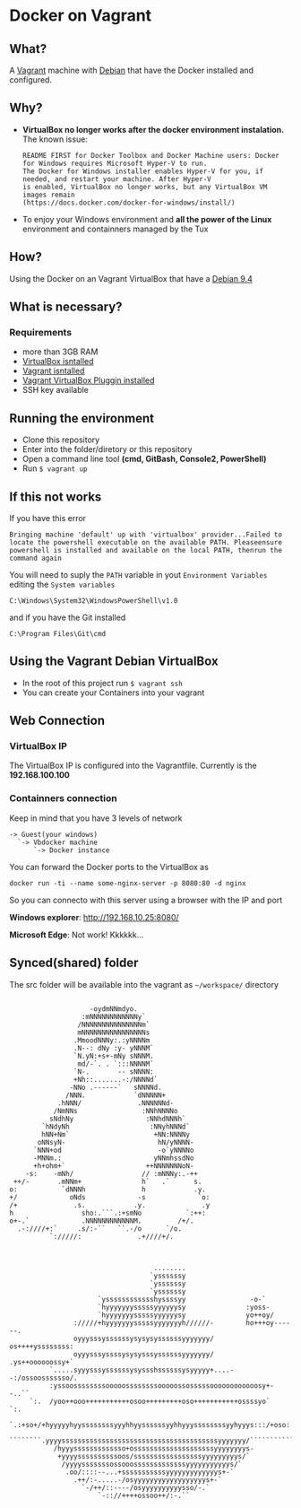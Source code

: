 # Docker on Vagrant

## What?
A [Vagrant](https://www.vagrantup.com/) machine with [Debian](https://www.debian.org) that have the Docker installed and configured.

## Why?
* **VirtualBox no longer works after the docker environment instalation.**
  The known issue:

      README FIRST for Docker Toolbox and Docker Machine users: Docker for Windows requires Microsoft Hyper-V to run.
      The Docker for Windows installer enables Hyper-V for you, if needed, and restart your machine. After Hyper-V
      is enabled, VirtualBox no longer works, but any VirtualBox VM images remain
      (https://docs.docker.com/docker-for-windows/install/)

* To enjoy your Windows environment and **all the power of the Linux** environment and containners managed by the Tux


## How?
Using the Docker on an Vagrant VirtualBox that have a [Debian 9.4](https://www.debian.org/News/2018/20180310)

## What is necessary?
### Requirements
* more than 3GB RAM
* [VirtualBox isntalled](https://www.virtualbox.org/wiki/Downloads)
* [Vagrant isntalled](https://www.vagrantup.com/docs/installation/)
* [Vagrant VirtualBox Pluggin installed](https://github.com/dotless-de/vagrant-vbguest)
* SSH key available

## Running the environment
* Clone this repository
* Enter into the folder/diretory or this repository
* Open a command line tool __(cmd, GitBash, Console2, PowerShell)__
* Run `$ vagrant up`

## If this not works
If you have this error
```
Bringing machine 'default' up with 'virtualbox' provider...Failed to locate the powershell executable on the available PATH. Pleaseensure powershell is installed and available on the local PATH, thenrun the command again
```
You will need to suply the `PATH` variable in yout `Environment Variables` editing the `System variables`
```
C:\Windows\System32\WindowsPowerShell\v1.0
```
and if you have the Git installed
```
C:\Program Files\Git\cmd
```

## Using the Vagrant Debian VirtualBox
* In the root of this project run `$ vagrant ssh`
* You can create your Containers into your vagrant

## Web Connection
### VirtualBox IP
The VirtualBox IP is configured into the Vagrantfile. Currently is the **192.168.100.100**

### Containners connection
Keep in mind that you have 3 levels of network
```
-> Guest(your windows)
  `-> Vbdocker machine
      `-> Docker instance
```

You can forward the Docker ports to the VirtualBox as
```
docker run -ti --name some-nginx-server -p 8080:80 -d nginx
```

So you can connecto with this server using a browser with the IP and port 

**Windows explorer**: http://192.168.10.25:8080/

**Microsoft Edge**: Not work! Kkkkkk...

## Synced(shared) folder
The src folder will be available into the vagrant as `~/workspace/` directory


```

                    -oydmNNmdyo.                             
                  :mNNNNNNNNNNNNy`                           
                 /NNNNNNNNNNNNNNNm`                          
                 mNNNNNNNNNNNNNNNNs                          
                .MmoodNNNy:.:yNNNNm                          
                .N--: dNy :y- yNNNM`                         
                `N.yN:+s+-mNy sNNNM.                         
                 md/-`. . `:::NNNNM`                         
                `N-.       -- sNNNN:                         
                +Nh::.......-:/NNNNd`                        
               -NNo .------`   sNNNNd.                       
              /NNN.            `dNNNNN+                      
            .hNNN/              .NNNNNNd-                    
           /NmNNs                :NNhNNNNo                   
          sNdhNy                  :NNhdNNNh`                 
        `hNdyNh                    :NNyhNNNd`                
        hNN+Nm`                     +NN:NNNNy                
       oNNsyN-                       hN/yNNNN-               
      `NNN+od                        -o`yNNNNo               
      -MNNm.:                       yNNmhssdNo               
      +h+ohm+`                    ++NNNNNNNoN-               
    -s:    -mNh/                 // :mNNNy:.-++              
 ++/-       .mNNm+               h`   .`      s.             
o:           `dNNNh              h            .y.            
+/             oNds             -s             `o:           
/+              .s.            .y.              .y           
h                 sho:.```.:+smNo           `:++:            
o+-.`             .NNNNNNNNNNNNM.         /+/.               
  .-:////+:`     .s/:-``   ``.-/o      `/o.                  
          `://///:              .+////+/.                    



                                    ........                                            
                                   `yssssssy                                            
                                   `yssssssy                                            
                                   `yssssssy                                            
                      `ysssssssssssshyssssyy                -o-`                        
                      `hyyyyyyysssssyyyyyysy               :yoss-                       
                      `hyyyyyyysssssyyyyyysy               yo++oy/                      
                ://///+hyyyyyyysssssyyyyyyyh//////-        ho+++oy------.               
                oyyysssyssssssysysysyssssssyyyyyyy/        os++++yssssssss:             
                oyyysssyssssysysysssyssssssyyyyyyy/        .ys++oooooossy+`             
          `.....syyysssyssssssysyssshssssssysyyyyy+....--:/ossoosssssso/.               
          :yssoossssssssooooossssssssooooossosssssoooooooooooosy+--..``                 
     `:.  /yoo++ooo+++++++++++osoo+++++++++oso+++++++++++ossssyo`   `:.                 
  `.:+so+/+hyyyyyhyyssssssssyyyhhyyssssssyyhhyyyssssssssyyhyyys:::/+oso:.`              
  ````````.yyyysssssssssssssssssssssssssssssssssssssssyyyyyyy/````````````              
           /hyyysssssssssssso+ossssssssssssssssssssyyyyyyyys-                           
            +yyyyssssssssssoos/sssssssssssssssssyyyyyyyyys/`                            
             /yyyysssssssossooosssssssssssssyyyyyyyyyyys/`                              
              .oo/::::--...+sssssssssssyyyyyyyyyyyyys+-`                                
                .++/:-.....-/osyyyyyyyyyyyyyyyyyys+-`                                   
                  `-/++/::----/osyyyyyyyyyysso/-.`                                      
                      `-:://++++ossoo++/:-.``                                          

```